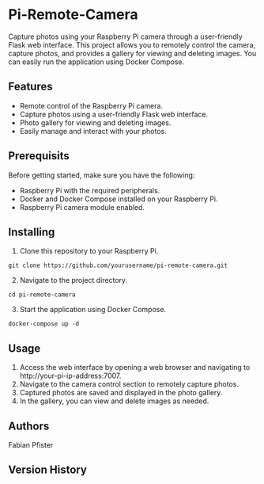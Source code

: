 # Pi-Remote-Camera
Capture photos using your Raspberry Pi camera through a user-friendly Flask web interface. This project allows you to remotely control the camera, capture photos, and provides a gallery for viewing and deleting images. You can easily run the application using Docker Compose.

## Features
* Remote control of the Raspberry Pi camera.
* Capture photos using a user-friendly Flask web interface.
* Photo gallery for viewing and deleting images.
* Easily manage and interact with your photos.

## Prerequisits
Before getting started, make sure you have the following:
* Raspberry Pi with the required peripherals.
* Docker and Docker Compose installed on your Raspberry Pi.
* Raspberry Pi camera module enabled.


## Installing
1. Clone this repository to your Raspberry Pi.
```
git clone https://github.com/yourusername/pi-remote-camera.git
```
2. Navigate to the project directory.
```
cd pi-remote-camera
```
3. Start the application using Docker Compose.
```
docker-compose up -d
```
## Usage
1. Access the web interface by opening a web browser and navigating to http://your-pi-ip-address:7007.
2. Navigate to the camera control section to remotely capture photos.
3. Captured photos are saved and displayed in the photo gallery.
4. In the gallery, you can view and delete images as needed.

## Authors

Fabian Pfister  

## Version History
